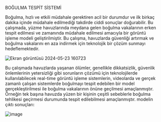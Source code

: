 BOĞULMA TESPİT SİSTEMİ

Boğulma, hızlı ve etkili müdahale gerektiren acil bir durumdur ve ilk birkaç dakika içinde müdahale edilmediği takdirde ciddi sonuçlar doğurabilir. Bu çalışmada, yüzme havuzlarında meydana gelen boğulma vakalarının erken tespit edilmesi ve zamanında müdahale edilmesi amacıyla bir görüntü işleme modeli geliştirilmiştir. Bu çalışma, havuzlarda güvenliği artırmak ve boğulma vakalarını en aza indirmek için teknolojik bir çözüm sunmayı hedeflemektedir. 

![Ekran görüntüsü 2024-05-23 160723](https://github.com/Samikosar/BogulmaTespitSistemi/assets/120650182/a49641aa-54b8-476e-80d4-02733ef02029)

Bu çalışmada havuzlarda yaşanan ölümler, genellikle dikkatsizlik, güvenlik önlemlerinin yetersizliği gibi sorunların çözümü için teknolojilerde kullanılabilecek real-time görüntü işleme sistemlerin, videolarda ve gerçek zamanlı çalışan sistemlerde boğulmayı tespit edebilen bir model gerçekleştirilmesi ile boğulma vakalarının önüne geçilmesi amaçlanmıştır. Örneğin tek başına havuzda yüzen bir kişinin çeşitli sebeblerle boğulma tehlikesi geçirmesi durumunda tespit edilebilmesi amaçlanmıştır.
modelin çıktı sonuçları:

![image](https://github.com/Samikosar/BogulmaTespitSistemi/assets/120650182/a0b41bb4-00e3-4786-85f9-8c234d69f860)
